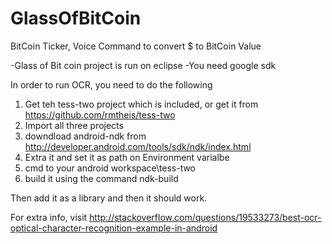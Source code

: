 GlassOfBitCoin
==============

BitCoin Ticker, Voice Command to convert $ to BitCoin Value

-Glass of Bit coin project is run on eclipse
-You need google sdk

In order to run OCR, you need to do the following
1. Get teh tess-two project which is included, or get it from https://github.com/rmtheis/tess-two
2. Import all three projects
3. downdload android-ndk from http://developer.android.com/tools/sdk/ndk/index.html
4. Extra it and set it as path on Environment varialbe
5. cmd to your android workspace\tess-two
6. build it using the command ndk-build

Then add it as a library and then it should work.

For extra info, visit http://stackoverflow.com/questions/19533273/best-ocr-optical-character-recognition-example-in-android
